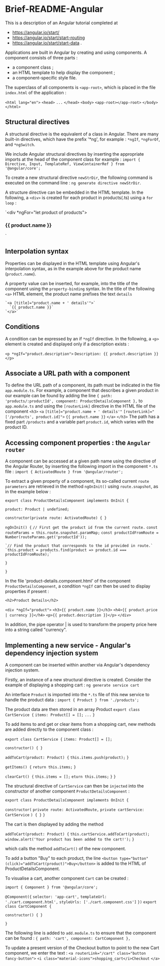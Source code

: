 # Brief-README-Angular

This is a description of an Angular tutorial completed at
- https://angular.io/start/
- https://angular.io/start/start-routing
- https://angular.io/start/start-data .

Applications are built in Angular by creating and using components.
A component consists of three parts :
- a component class ;
- an HTML template to help display the component ;
- a component-specific style file.

The superclass of all components is `<app-root>`, which is placed in the file `index.html` of the application :

`<html lang="en">`
  `<head>` `...` `</head>`
    `<body>`
     	`<app-root></app-root>`
    `</body>`
`</html>`


Structural directives
---------------------

A structural directive is the equivalent of a class in Angular. There are many built-in directives, which have the prefix '*ng', for example :
`*ngIf`, `*ngForOf`, and `*ngSwitch`.

We include Angular structural directives by inserting the appropriate imports at the head of the component class for example :
`import { Directive, Input, TemplateRef, ViewContainerRef } from '@angular/core';`

To create a new structural directive `newStrDir`, the following command is executed on the command line :
`ng generate directive newStrDir`.

A structure directive can be embedded in the HTML template. In the following, a `<div>` is created for each product in products(.ts) using a `for loop` :

`<div *ngFor="let product of products">

  <h3>
      {{ product.name }}
  </h3>

</div>`


Interpolation syntax
--------------------

Properties can be displayed in the HTML template using Angular's interpolation syntax, as in the example above for the product name (`product.name`).

A property value can be inserted, for example, into the title of the component using the `property-binding` syntax. In the title of the following `<a>` HTML element, the product name prefixes the text `details`

    `<a [title]="product.name + ' details'">`
      `{{ product.name }}`
    `</a>`


Conditions
----------

A condition can be expressed by an if `*ngIf` directive. In the following, a `<p>` element is created and displayed only if a description exists : 

  `<p *ngIf="product.description">`
    `Description: {{ product.description }}`
  `</p>`


Associate a URL path with a component
-------------------------------------

To define the URL path of a component, its path must be indicated in the file
`app.module.ts`.
For example, a component that describes a given product in our example can be found by adding the line
`{ path: 'products/:productId', component: ProductDetailsComponent },`
to `app.module.ts` and using the `[routerLink]` directive in the HTML file of the component
  `<h3>`
    `<a`
      `[title]="product.name + ' details'"`
      `[routerLink]="['/products', product.id]">`
      `{{ product.name }}`
    `</a>`
  `</h3>`
The path has a fixed part `/products` and a variable part `product.id`, which varies with the product ID.


Accessing component properties : the `Angular router`
----------------------------------------------------

A component can be accessed at a given path name using the directive of the Angular Router, by inserting the following import in the component `*.ts` file :
`import { ActivatedRoute } from '@angular/router';`

To extract a given property of a component, its so-called current `route parameters` are retrieved in the method `ngOnInit()` using `route.snapshot`, as in the example below :

`export class ProductDetailsComponent implements OnInit {`

  `product: Product | undefined;`

  `constructor(private route: ActivatedRoute) { }`

  `ngOnInit() {`
  	`// First get the product id from the current route.`
  	`const routeParams = this.route.snapshot.paramMap;`
  	`const productIdFromRoute = Number(routeParams.get('productId'));`

  	`// Find the product that corresponds to the id provided in route.`
  	`this.product = products.find(product => product.id === productIdFromRoute);`
   `}`

`}`

In the file 'product-details.component.html' of the component `ProductDetailsComponent`, a condition `*ngIf` can then be used to display properties if present :

`<h2>Product Details</h2>`

`<div *ngIf="product">`
  `<h3>{{ product.name }}</h3>`
  `<h4>{{ product.price | currency }}</h4>`
  `<p>{{ product.description }}</p>`
`</div>`

In addition, the pipe operator | is used to transform the property price here into a string called "currency".


Implementing a new service -  Angular's dependency injection system
-------------------------------------------------------------------

A component can be inserted within another via Angular's dependency injection system. 

Firstly, an instance of a new structural directive is created. Consider the example of displaying a shopping cart :
`ng generate service cart`

An interface `Product` is imported into the `*.ts` file of this new service to handle the product data :
`import { Product } from './products';`

The product data are then stored in an array Product
`export class CartService {`
  `items: Product[] = [];`
`...`
`}`

To add items to and get or clear items from a shopping cart, new methods are added directly to the component class : 

`export class CartService {`
  `items: Product[] = [];`

  `constructor() { }`

  `addToCart(product: Product) {`
    `this.items.push(product);`
  `}`

  `getItems() {`
    `return this.items;`
  `}`

  `clearCart() {`
    `this.items = [];`
    `eturn this.items;`
  `}`
`}`

The structural directive of `CartService` can then be `injected` into the constructor of another component `ProductDetailsComponent` :

`export class ProductDetailsComponent implements OnInit {`

  `constructor(`
    `private route: ActivatedRoute,`
    `private cartService: CartService`
  `) { }`
`}`

The cart is then displayed by adding the method

  `addToCart(product: Product) {`
    `this.cartService.addToCart(product);`
    `window.alert('Your product has been added to the cart!');`
  `}`

which calls the method `addToCart()` of the new component.

To add a button "Buy" to each product, the line
  `<button type="button" (click)="addToCart(product)">Buy</button>`
is added to the HTML of ProductDetailsComponent.

To visualise a cart, another component `Cart` can be created :

`import { Component } from '@angular/core';`

`@Component({`
  `selector: 'app-cart',`
  `templateUrl: './cart.component.html',`
  `styleUrls: ['./cart.component.css']`
`})`
`export class CartComponent {`

  `constructor() { }`

`}`

The following line is added to `add.module.ts` to ensure that the
component can be found :
`{ path: 'cart', component: CartComponent },`

To update a present version of the Checkout button to point to the
new Cart component, we enter the text :
`<a routerLink="/cart" class="button fancy-button">`
  `<i class="material-icons">shopping_cart</i>Checkout`
`</a>`
